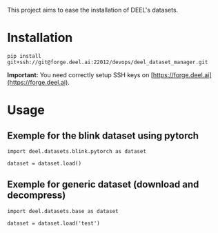 This project aims to ease the installation of DEEL's datasets.

# Installation

```
pip install git+ssh://git@forge.deel.ai:22012/devops/deel_dataset_manager.git
```

**Important:** You need correctly setup SSH keys on
[https://forge.deel.ai](https://forge.deel.ai).


# Usage

## Exemple for the blink dataset using pytorch

```
import deel.datasets.blink.pytorch as dataset

dataset = dataset.load()
```

## Exemple for generic dataset (download and decompress)

```
import deel.datasets.base as dataset

dataset = dataset.load('test')
```
